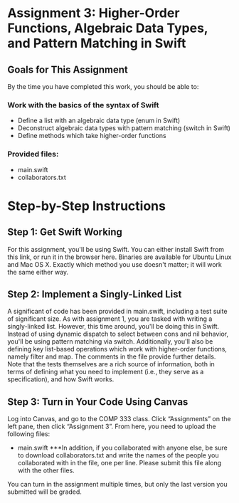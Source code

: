 
# Assignment 3: Higher-Order Functions, Algebraic Data Types, and Pattern Matching in Swift


## Goals for This Assignment
By the time you have completed this work, you should be able to:

### Work with the basics of the syntax of Swift
- Define a list with an algebraic data type (enum in Swift)
- Deconstruct algebraic data types with pattern matching (switch in Swift)
 - Define methods which take higher-order functions
### Provided files:
- main.swift
- collaborators.txt
# Step-by-Step Instructions
## Step 1: Get Swift Working
For this assignment, you'll be using Swift. You can either install Swift from this link, or run it in the browser here. Binaries are available for Ubuntu Linux and Mac OS X. Exactly which method you use doesn't matter; it will work the same either way.

## Step 2: Implement a Singly-Linked List
A significant of code has been provided in main.swift, including a test suite of significant size. As with assignment 1, you are tasked with writing a singly-linked list. However, this time around, you'll be doing this in Swift. Instead of using dynamic dispatch to select between cons and nil behavior, you'll be using pattern matching via switch. Additionally, you'll also be defining key list-based operations which work with higher-order functions, namely filter and map. The comments in the file provide further details. Note that the tests themselves are a rich source of information, both in terms of defining what you need to implement (i.e., they serve as a specification), and how Swift works.

## Step 3: Turn in Your Code Using Canvas
Log into Canvas, and go to the COMP 333 class. Click “Assignments” on the left pane, then click “Assignment 3”. From here, you need to upload the following files:

- main.swift
***In addition, if you collaborated with anyone else, be sure to download collaborators.txt and write the names of the people you collaborated with in the file, one per line. Please submit this file along with the other files.

You can turn in the assignment multiple times, but only the last version you submitted will be graded.
